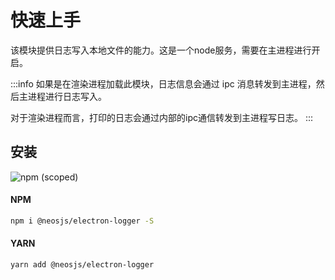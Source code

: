 # 快速上手

该模块提供日志写入本地文件的能力。这是一个node服务，需要在主进程进行开启。

:::info
如果是在渲染进程加载此模块，日志信息会通过 ipc 消息转发到主进程，然后主进程进行日志写入。

对于渲染进程而言，打印的日志会通过内部的ipc通信转发到主进程写日志。
:::

## 安装

![npm (scoped)](https://img.shields.io/npm/v/@neosjs/electron-logger)

#### NPM

```sh
npm i @neosjs/electron-logger -S
```

#### YARN

```sh
yarn add @neosjs/electron-logger
```
